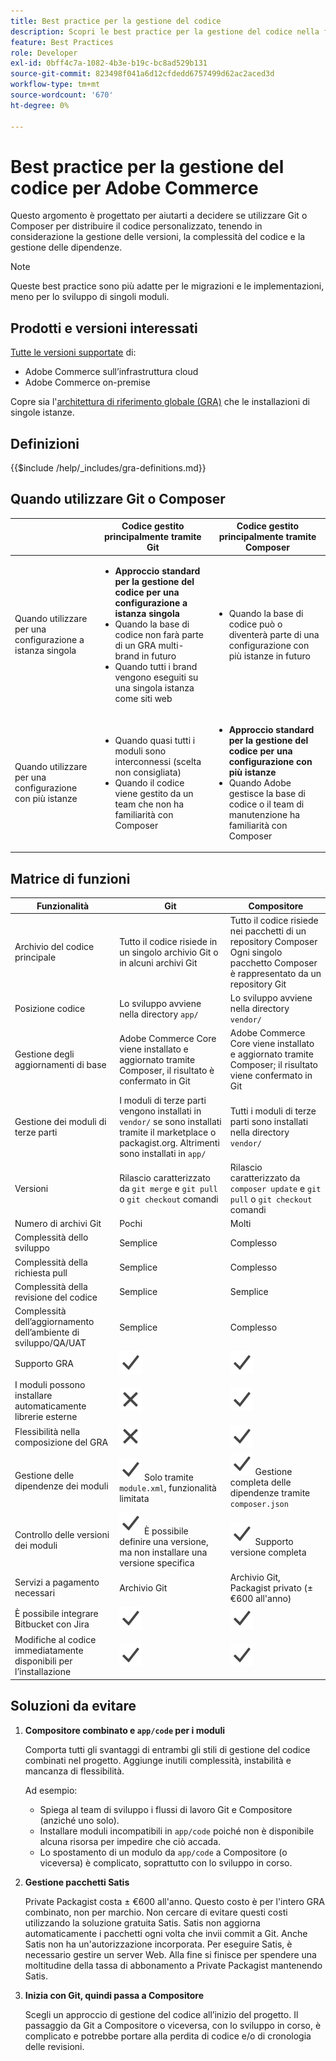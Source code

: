 ```yaml
---
title: Best practice per la gestione del codice
description: Scopri le best practice per la gestione del codice nella fase di sviluppo dei progetti Adobe Commerce.
feature: Best Practices
role: Developer
exl-id: 0bff4c7a-1082-4b3e-b19c-bc8ad529b131
source-git-commit: 823498f041a6d12cfdedd6757499d62ac2aced3d
workflow-type: tm+mt
source-wordcount: '670'
ht-degree: 0%

---
```


# Best practice per la gestione del codice per Adobe Commerce

Questo argomento è progettato per aiutarti a decidere se utilizzare Git o Composer per distribuire il codice personalizzato, tenendo in considerazione la gestione delle versioni, la complessità del codice e la gestione delle dipendenze.

>[!NOTE]
>
>Queste best practice sono più adatte per le migrazioni e le implementazioni, meno per lo sviluppo di singoli moduli.

## Prodotti e versioni interessati

[Tutte le versioni supportate](../../../release/versions.md) di:

- Adobe Commerce sull’infrastruttura cloud
- Adobe Commerce on-premise

Copre sia l&#39;[architettura di riferimento globale (GRA)](../../architecture/global-reference/overview.md) che le installazioni di singole istanze.

## Definizioni

{{$include /help/_includes/gra-definitions.md}}

## Quando utilizzare Git o Composer

<table>
<thead>
  <tr>
    <th></th>
    <th>Codice gestito principalmente tramite Git</th>
    <th>Codice gestito principalmente tramite Composer</th>
  </tr>
</thead>
<tbody>
  <tr>
    <td>Quando utilizzare per una configurazione a istanza singola</td>
    <td>
      <ul>
        <li><strong>Approccio standard per la gestione del codice per una configurazione a istanza singola</strong></li>
        <li>Quando la base di codice non farà parte di un GRA multi-brand in futuro</li>
        <li>Quando tutti i brand vengono eseguiti su una singola istanza come siti web</li>
      </ul>
    </td>
    <td>
      <ul>
        <li>Quando la base di codice può o diventerà parte di una configurazione con più istanze in futuro</li>
      </ul>
    </td>
  </tr>
  <tr>
    <td>Quando utilizzare per una configurazione con più istanze</td>
    <td>
      <ul>
        <li>Quando quasi tutti i moduli sono interconnessi (scelta non consigliata)</li>
        <li>Quando il codice viene gestito da un team che non ha familiarità con Composer</li>
      </ul>
    </td>
    <td>
      <ul>
        <li><strong>Approccio standard per la gestione del codice per una configurazione con più istanze</strong></li>
        <li>Quando Adobe gestisce la base di codice o il team di manutenzione ha familiarità con Composer</li>
      </ul>
    </td>
  </tr>
</tbody>
</table>

## Matrice di funzioni

| Funzionalità | Git | Compositore |
|------------------------------------------------------|-------------------------------------------------------------------------------------------------------------------------------------------------------|-------------------------------------------------------------------------------------------------------------------------------|
| Archivio del codice principale | Tutto il codice risiede in un singolo archivio Git o in alcuni archivi Git | Tutto il codice risiede nei pacchetti di un repository Composer<br>Ogni singolo pacchetto Composer è rappresentato da un repository Git |
| Posizione codice | Lo sviluppo avviene nella directory `app/` | Lo sviluppo avviene nella directory `vendor/` |
| Gestione degli aggiornamenti di base | Adobe Commerce Core viene installato e aggiornato tramite Composer, il risultato è confermato in Git | Adobe Commerce Core viene installato e aggiornato tramite Composer; il risultato viene confermato in Git |
| Gestione dei moduli di terze parti | I moduli di terze parti vengono installati in `vendor/` se sono installati tramite il marketplace o packagist.org. Altrimenti sono installati in `app/` | Tutti i moduli di terze parti sono installati nella directory `vendor/` |
| Versioni | Rilascio caratterizzato da `git merge` e `git pull` o `git checkout` comandi | Rilascio caratterizzato da `composer update` e `git pull` o `git checkout` comandi |
| Numero di archivi Git | Pochi | Molti |
| Complessità dello sviluppo | Semplice | Complesso |
| Complessità della richiesta pull | Semplice | Complesso |
| Complessità della revisione del codice | Semplice | Semplice |
| Complessità dell’aggiornamento dell’ambiente di sviluppo/QA/UAT | Semplice | Complesso |
| Supporto GRA | ![Icona Sì](../../../assets/yes.svg) | ![Icona Sì](../../../assets/yes.svg) |
| I moduli possono installare automaticamente librerie esterne | ![Nessuna icona](../../../assets/no.svg) | ![Icona Sì](../../../assets/yes.svg) |
| Flessibilità nella composizione del GRA | ![Nessuna icona](../../../assets/no.svg) | ![Icona Sì](../../../assets/yes.svg) |
| Gestione delle dipendenze dei moduli | ![Icona Sì](../../../assets/yes.svg) Solo tramite `module.xml`, funzionalità limitata | ![Icona Sì](../../../assets/yes.svg) Gestione completa delle dipendenze tramite `composer.json` |
| Controllo delle versioni dei moduli | ![Icona Sì](../../../assets/yes.svg) È possibile definire una versione, ma non installare una versione specifica | ![Icona Sì](../../../assets/yes.svg) Supporto versione completa |
| Servizi a pagamento necessari | Archivio Git | Archivio Git, Packagist privato (± €600 all&#39;anno) |
| È possibile integrare Bitbucket con Jira | ![Icona Sì](../../../assets/yes.svg) | ![Icona Sì](../../../assets/yes.svg) |
| Modifiche al codice immediatamente disponibili per l’installazione | ![Icona Sì](../../../assets/yes.svg) | ![Icona Sì](../../../assets/yes.svg) |

## Soluzioni da evitare

1. **Compositore combinato e `app/code` per i moduli**

   Comporta tutti gli svantaggi di entrambi gli stili di gestione del codice combinati nel progetto. Aggiunge inutili complessità, instabilità e mancanza di flessibilità.

   Ad esempio:
   - Spiega al team di sviluppo i flussi di lavoro Git e Compositore (anziché uno solo).
   - Installare moduli incompatibili in `app/code` poiché non è disponibile alcuna risorsa per impedire che ciò accada.
   - Lo spostamento di un modulo da `app/code` a Compositore (o viceversa) è complicato, soprattutto con lo sviluppo in corso.

1. **Gestione pacchetti Satis**

   Private Packagist costa ± €600 all&#39;anno. Questo costo è per l&#39;intero GRA combinato, non per marchio. Non cercare di evitare questi costi utilizzando la soluzione gratuita Satis. Satis non aggiorna automaticamente i pacchetti ogni volta che invii commit a Git. Anche Satis non ha un&#39;autorizzazione incorporata. Per eseguire Satis, è necessario gestire un server Web. Alla fine si finisce per spendere una moltitudine della tassa di abbonamento a Private Packagist mantenendo Satis.

1. **Inizia con Git, quindi passa a Compositore**

   Scegli un approccio di gestione del codice all’inizio del progetto. Il passaggio da Git a Compositore o viceversa, con lo sviluppo in corso, è complicato e potrebbe portare alla perdita di codice e/o di cronologia delle revisioni.
